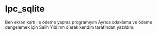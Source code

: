 # Ipc_sqlite

Ben ekran kartı ile ödeme yapma programıyım
Ayrıca odaklama ve ödeme dengelemek için Salih Yıldırım olarak kendim tarafından yazıldım.
